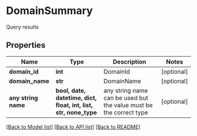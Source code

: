 # DomainSummary

Query results

## Properties
Name | Type | Description | Notes
------------ | ------------- | ------------- | -------------
**domain_id** | **int** | DomainId | [optional] 
**domain_name** | **str** | DomainName | [optional] 
**any string name** | **bool, date, datetime, dict, float, int, list, str, none_type** | any string name can be used but the value must be the correct type | [optional]

[[Back to Model list]](../README.md#documentation-for-models) [[Back to API list]](../README.md#documentation-for-api-endpoints) [[Back to README]](../README.md)


